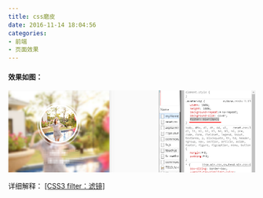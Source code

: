 ```yaml
---
title: css磨皮
date: 2016-11-14 18:04:56
categories:
- 前端
- 页面效果
---
```


#### 效果如图：

![](/assets/xiaoguo/3.png)

详细解释：
<a href="http://www.runoob.com/cssref/css3-pr-filter.html" target="_blank">[CSS3 filter：滤镜]</a>
